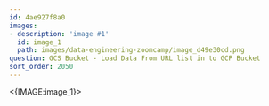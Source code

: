 ```yaml
---
id: 4ae927f8a0
images:
- description: 'image #1'
  id: image_1
  path: images/data-engineering-zoomcamp/image_d49e30cd.png
question: GCS Bucket - Load Data From URL list in to GCP Bucket
sort_order: 2050
---
```


<{IMAGE:image_1}>
